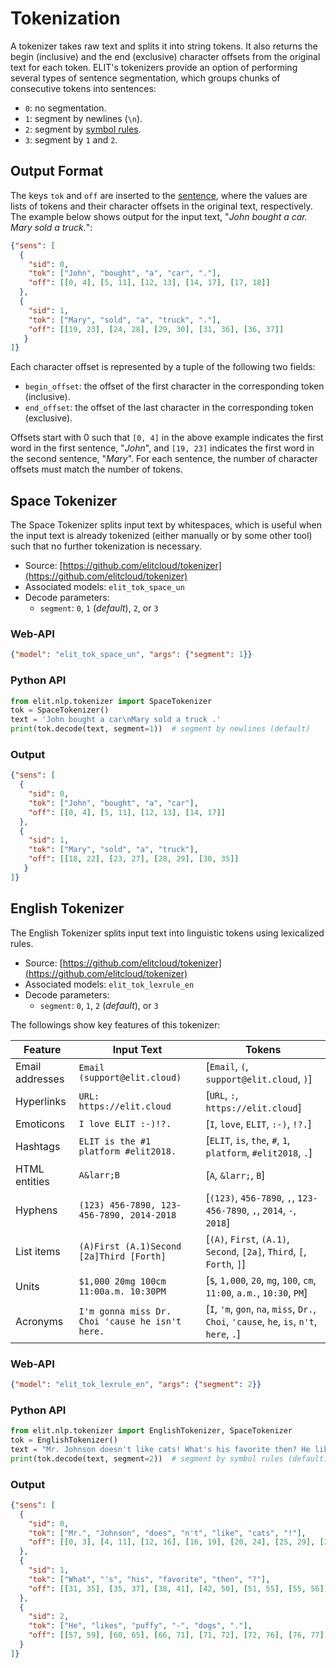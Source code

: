 # Tokenization

A tokenizer takes raw text and splits it into string tokens.
It also returns the begin (inclusive) and the end (exclusive) character offsets from the original text for each token.
ELIT's tokenizers provide an option of performing several types of sentence segmentation, which groups chunks of consecutive tokens into sentences:

* `0`: no segmentation.
* `1`: segment by newlines (`\n`).
* `2`: segment by [symbol rules](../apidocs/tokenizers.html#elit.nlp.tokenizer.Tokenizer.segment).
* `3`: segment by `1` and `2`.


## Output Format

The keys `tok` and `off` are inserted to the [sentence](../documentation/output_format.html#sentence), where the values are lists of tokens and their character offsets in the original text, respectively.
The example below shows output for the input text, "_John bought a car. Mary sold a truck._":

```json
{"sens": [
  {
    "sid": 0,
    "tok": ["John", "bought", "a", "car", "."], 
    "off": [[0, 4], [5, 11], [12, 13], [14, 17], [17, 18]] 
  }, 
  {
    "sid": 1,
    "tok": ["Mary", "sold", "a", "truck", "."], 
    "off": [[19, 23], [24, 28], [29, 30], [31, 36], [36, 37]] 
   }
]}
```

Each character offset is represented by a tuple of the following two fields:

* `begin_offset`: the offset of the first character in the corresponding token (inclusive).
* `end_offset`: the offset of the last character in the corresponding token (exclusive).

Offsets start with 0 such that `[0, 4]` in the above example indicates the first word in the first sentence, "_John_", and `[19, 23]` indicates the first word in the second sentence, "_Mary_".
For each sentence, the number of character offsets must match the number of tokens. 

## Space Tokenizer

The Space Tokenizer splits input text by whitespaces, which is useful when the input text is already tokenized (either manually or by some other tool) such that no further tokenization is necessary.

* Source: [https://github.com/elitcloud/tokenizer](https://github.com/elitcloud/tokenizer)
* Associated models: `elit_tok_space_un`
* Decode parameters:
  * `segment`: `0`, `1` (_default_), `2`, or `3`

### Web-API

```json
{"model": "elit_tok_space_un", "args": {"segment": 1}}
```

### Python API

```python
from elit.nlp.tokenizer import SpaceTokenizer
tok = SpaceTokenizer()
text = 'John bought a car\nMary sold a truck .'
print(tok.decode(text, segment=1))  # segment by newlines (default)
```

### Output

```json
{"sens": [
  {
    "sid": 0,
    "tok": ["John", "bought", "a", "car"], 
    "off": [[0, 4], [5, 11], [12, 13], [14, 17]] 
  }, 
  {
    "sid": 1,
    "tok": ["Mary", "sold", "a", "truck"], 
    "off": [[18, 22], [23, 27], [28, 29], [30, 35]] 
   }
]}
```


## English Tokenizer

The English Tokenizer splits input text into linguistic tokens using lexicalized rules.

* Source: [https://github.com/elitcloud/tokenizer](https://github.com/elitcloud/tokenizer)
* Associated models: `elit_tok_lexrule_en`
* Decode parameters:
  * `segment`: `0`, `1`, `2` (_default_), or `3`

The followings show key features of this tokenizer:

| Feature | Input Text | Tokens |
|---------|------------|--------|
| Email addresses | `Email (support@elit.cloud)`                    | [`Email`, `(`, `support@elit.cloud`, `)`] |
| Hyperlinks      | `URL: https://elit.cloud`                       | [`URL`, `:`, `https://elit.cloud`] |
| Emoticons       | `I love ELIT :-)!?.`                            | [`I`, `love`, `ELIT`, `:-)`, `!?.`] |
| Hashtags        | `ELIT is the #1 platform #elit2018.`            | [`ELIT`, `is`, `the`, `#`, `1`, `platform`, `#elit2018`, `.`] |
| HTML entities   | `A&larr;B`                                      | [`A`, `&larr;`, `B`] |
| Hyphens         | `(123) 456-7890, 123-456-7890, 2014-2018`       | [`(123)`, `456-7890`, `,`, `123-456-7890`, `,`, `2014`, `-`, `2018`] |
| List items      | `(A)First (A.1)Second [2a]Third [Forth]`        | [`(A)`, `First`, `(A.1)`, `Second`, `[2a]`, `Third`, `[`, `Forth`, `]`] |
| Units           | `$1,000 20mg 100cm 11:00a.m. 10:30PM`           | [`$`, `1,000`, `20`, `mg`, `100`, `cm`, `11:00`, `a.m.`, `10:30`, `PM`] |
| Acronyms        | `I'm gonna miss Dr. Choi 'cause he isn't here.` | [`I`, `'m`, `gon`, `na`, `miss`, `Dr.`, `Choi`, `'cause`, `he`, `is`, `n't`, `here`, `.`] |


### Web-API

```json
{"model": "elit_tok_lexrule_en", "args": {"segment": 2}}
```

### Python API

```python
from elit.nlp.tokenizer import EnglishTokenizer, SpaceTokenizer
tok = EnglishTokenizer()
text = "Mr. Johnson doesn't like cats! What's his favorite then? He likes puffy-dogs."
print(tok.decode(text, segment=2))  # segment by symbol rules (default)
```

### Output

```json
{"sens": [
  {
    "sid": 0,
    "tok": ["Mr.", "Johnson", "does", "n't", "like", "cats", "!"], 
    "off": [[0, 3], [4, 11], [12, 16], [16, 19], [20, 24], [25, 29], [29, 30]] 
  }, 
  {
    "sid": 1,
    "tok": ["What", "'s", "his", "favorite", "then", "?"], 
    "off": [[31, 35], [35, 37], [38, 41], [42, 50], [51, 55], [55, 56]] 
  }, 
  {
    "sid": 2,
    "tok": ["He", "likes", "puffy", "-", "dogs", "."], 
    "off": [[57, 59], [60, 65], [66, 71], [71, 72], [72, 76], [76, 77]] 
  }
]}
```


